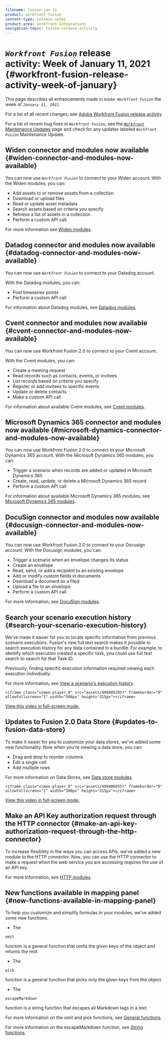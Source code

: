 ```yaml
---
filename: fusion-jan-11
product: workfront-fusion
content-type: release-notes
product-area: workfront-integrations
navigation-topic: fusion-release-activity
---
```




# *`Workfront Fusion`* release activity:&nbsp;Week of January 11, 2021 {#workfront-fusion-release-activity-week-of-january}

This page describes all enhancements made in *`Adobe Workfront Fusion`* the week of *`January 11, 2021`*.


For a list of all recent changes, see [Adobe Workfront Fusion release activity](fusion-release-activity.md).


For a list of recent bug fixes in *`Workfront Fusion`*, see the [ *`Workfront`* Maintenance Updates](https://one.workfront.com/s/article/Workfront-Maintenance-Updates-1882317350) page and check for any updates labeled *`Workfront Fusion`* Maintenance Update.


## Widen connector and modules now available {#widen-connector-and-modules-now-available}

You can now use *`Workfront Fusion`* to connect to your Widen account. With the Widen modules, you can:



*  Add assets to or remove assets from a collection
*  Download or upload files
*  Read or update asset metadata
*  Search assets based on criteria you specify
*  Retrieve a list of assets in a collection
*  Perform a custom API call.


For more information see [Widen modules](widen-modules.md).


## Datadog connector and modules now available {#datadog-connector-and-modules-now-available}

You can now use *`Workfront Fusion`* to connect to your Datadog account.


With the Datadog modules, you can:



*  Post timeseries points
*  Perform a custom API call


For information about Datadog modules, see [Datadog modules](datadog-modules.md).


## Cvent connector and modules now available {#cvent-connector-and-modules-now-available}

You can now use Workfront Fusion 2.0 to connect to your Cvent account.


With the Cvent modules, you can:



*  Create a meeting request
*  Read records such as contacts, events, or invitees
*  List records based on criteria you specify
*  Register or add invitees to specific events
*  Update or delete contacts
*  Make a custom API call


For information about available Cvent modules, see [Cvent modules](cvent-modules.md).


## Microsoft Dynamics 365 connector and modules now available {#microsoft-dynamics-connector-and-modules-now-available}

You can now use Workfront Fusion 2.0 to connect to your Microsoft Dynamics 365 account. With the Microsoft Dynamics 365 modules, you can:



*  Trigger a scenario when records are added or updated in Microsoft Dynamics 365
*  Create, read, update, or delete a Microsoft Dynamics 365 record
*  Perform a custom API call


For information about available Microsoft Dynamics 365 modules, see [Microsoft Dynamics 365 modules](microsoft-dynamics-365-modules.md).


## DocuSign connector and modules now available {#docusign-connector-and-modules-now-available}

You can now use Workfront Fusion 2.0 to connect to your Docusign account. With the Docusign modules, you can:



*  Trigger a scenario when an envelope changes its status
*  Create an envelope
*  Read, send, or add a recipient to an existing envelope
*  Add or modify custom fields in documents
*  Download a document as a filed
*  Upload a file to an envelope
*  Perform a custom API call


For more information, see [DocuSign modules](docusign-modules.md).


## Search your scenario execution history {#search-your-scenario-execution-history}

We've made it easier for you to locate specific information from previous scenario executions. Fusion's new full text search makes it possible to search execution history for any data contained in a bundle. For example, to identify which execution created a specific task, you could use full text search to search for that Task ID.


Previously, finding specific execution information required viewing each execution individually.


For more information, see [View a scenario's execution history](view-scenario-execution-history.md).


`<iframe class="vimeo-player_0" src="assets/499405293?" frameborder="0" allowfullscreen="1" width="560px" height="315px"></iframe>` 


[View this video in full-screen mode.](https://vimeo.com/499405293/16c7b06548) 


## Updates to Fusion 2.0 Data Store {#updates-to-fusion-data-store}

To make it easier for you to customize your data stores, we've added some new functionality. Now when you're viewing a data store, you can:



*  Drag and drop to reorder columns
*  Edit a single cell
*  Add multiple rows


For more information on Data Stores, see [Data store modules](data-store-modules.md).


`<iframe class="vimeo-player_0" src="assets/499406655?" frameborder="0" allowfullscreen="1" width="560px" height="315px"></iframe>` 


[View this video in full-screen mode.](https://vimeo.com/499406655/925cab56d5) 


## Make an API Key authorization request through the HTTP connector {#make-an-api-key-authorization-request-through-the-http-connector}

To increase flexibility in the ways you can access APIs, we've added a new module to the HTTP connector. Now, you can use the HTTP connector to make a request when the web service you are accessing requires the use of an API key.


For more information, see [HTTP modules](http-modules.md).


## New functions available in mapping panel {#new-functions-available-in-mapping-panel}

To help you customize and simplify formulas in your modules, we've added some new functions.



*  The 

  ```
  omit
  ```

  function is a general function that omits the given keys of the object and returns the rest.
*  The 

  ```
  pick
  ```

  function is a general function that picks only the given keys from the object.
*  The 

  ```
  escapeMarkdown
  ```

  function is a string function that escapes all Markdown tags in a text.


For more information on the omit and pick functions, see [General functions](general-functions.md).


For more information on the escapeMarkdown function, see [String functions](string-functions.md).
